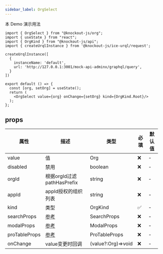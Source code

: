 ```yaml
---
sidebar_label: OrgSelect
---
```


本 Demo 演示用法

```tsx preview
import { OrgSelect } from "@knockout-js/org";
import { useState } from "react";
import { OrgKind } from "@knockout-js/api";
import { createUrqlInstance } from '@knockout-js/ice-urql/request';

createUrqlInstance([
  {
    instanceName: 'default',
    url: 'http://127.0.0.1:3001/mock-api-adminx/graphql/query',
  }
])

export default () => {
  const [org, setOrg] = useState();
  return (
    <OrgSelect value={org} onChange={setOrg} kind={OrgKind.Root}/>
  );
};
```

## props

| 属性            | 描述                                                          | 类型                 | 必填 | 默认值 |
|---------------|-------------------------------------------------------------|--------------------|----|-----|
| value         | 值                                                           | Org                | ❌  | -   |
| disabled      | 禁用                                                          | boolean            | ❌  | -   |
| orgId         | 根据orgId过滤pathHasPrefix                                      | string             | ❌  | -   |
| appId         | appId授权的组织列表                                                | string             | ❌  | -   |
| kind          | 类型                                                          | OrgKind            | ✅  | -   |
| searchProps   | [参考](https://ant.design/components/input-cn#api)            | SearchProps        | ❌  | -   |
| modalProps    | [参考](https://ant.design/components/modal-cn#api)            | ModalProps         | ❌  | -   |
| proTableProps | [参考](https://procomponents.ant.design/components/table#api) | ProTableProps      | ❌  | -   |
| onChange      | value变更时回调                                                  | (value?:Org)=>void | ❌  | -   |
